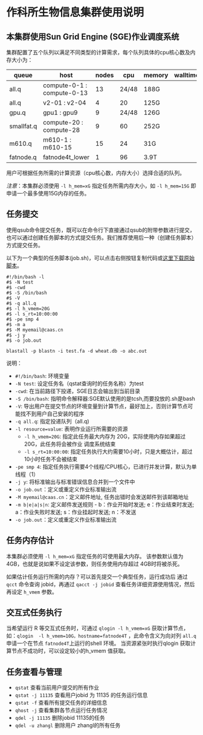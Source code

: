 # 作科所生物信息集群使用说明

## 本集群使用Sun Grid Engine (SGE)作业调度系统

集群配置了五个队列以满足不同类型的计算需求，每个队列具体的cpu核心数及内存大小为：

| queue | host | nodes | cpu | memory | walltime |
| ----- | ---- | ----  | ----| ----   | ----     |
| all.q | compute-0-1 : compute-0-13 | 13 | 24/48 | 188G | 
| all.q | v2-01 : v2-04	| 4 | 20 | 125G | 
| gpu.q | gpu1 : gpu9 | 9 | 24/48 | 126G | 
| smallfat.q | compute-20 : compute-28 | 9 | 60 | 252G | 
| m610.q | m610-1 : m610-15 | 15 | 24 | 31G | 
| fatnode.q | fatnode4t_lower | 1 | 96 | 3.9T | 

用户可根据任务所需的计算资源（cpu核心数，内存大小）选择合适的队列。

_注意_：本集群必须使用 `-l h_mem=xG` 指定任务所需内存大小，如 `-l h_mem=15G` 即申请一个最多使用15G内存的任务。

## 任务提交

使用qsub命令提交任务，既可以在命令行下直接通过qsub的附带参数进行提交，也可以通过创建任务脚本的方式提交任务。我们推荐使用后一种（创建任务脚本）方式提交任务。

以下为一个典型的任务脚本(job.sh)，可以点击右侧按钮复制代码或[这里下载原始脚本](job.sh)。

```
#!/bin/bash -l
#$ -N test
#$ -cwd
#$ -S /bin/bash
#$ -V
#$ -q all.q
#$ -l h_vmem=20G
#$ -l s_rt=10:00:00
#$ -pe smp 4
#$ -m a
#$ -M myemail@caas.cn
#$ -j y
#$ -o job.out

blastall -p blastn -i test.fa -d wheat.db -o abc.out
```

说明：
- `#!/bin/bash`: 环境变量
- `-N test`: 设定任务名（qstat查询时的任务名称）为test
- `-cwd`: 在当前路径下投递，SGE日志会输出到当前目录
- `-S /bin/bash`: 指明命令解释器:SGE默认使用的是tcsh,而要投放的.sh是bash
- `-V`: 导出用户在提交节点的环境变量到计算节点，最好加上，否则计算节点可能找不到用户自己安装的程序
- `-q all.q`: 指定投递队列（all.q)
- `-l resource=value`: 表明作业运行所需要的资源
  - `-l h_vmem=20G`: 指定此任务最大内存为 20G，实际使用内存如果超过 20G，此任务将会被作业
调度系统结束
  - `-l s_rt=10:00:00`: 指定任务执行大约需要10小时，只是大概估计，超过10小时任务不会被结束
- `-pe smp 4`: 指定任务执行需要4个线程/CPU核心，已进行并发计算，默认为单线程（1）
- `-j y`: 将标准输出与标准错误信息合并到一个文件中
- `-o job.out`：定义或重定义作业标准输出流
- `-M myemail@caas.cn`：定义邮件地址, 任务出错时会发送邮件到该邮箱地址
- `-m b|e|a|s|n`: 定义邮件发送规则 - b：作业开始时发送; e：作业结束时发送; a：作业失败时发送; s：作业挂起时发送; n：不发送
- `-o job.out`：定义或重定义作业标准输出流

## 任务内存估计

本集群必须使用 `-l h_mem=xG` 指定任务的可使用最大内存。 该参数默认值为4GB，也就是说如果不设定该参数，则任务使用内存超过 4GB时将被杀死。

如果估计任务运行所需的内存？可以首先提交一个典型任务，运行成功后 通过 `qcct` 命令查询   jobid，再通过 `qacct -j jobid` 查看任务详细资源使用情况，然后再设定 `h_vmem` 参数。

## 交互式任务执行

当希望运行 R 等交互式任务时，可通过 `qlogin -l h_vmem=xG` 获取计算节点，如：`qlogin  -l h_vmem=10G，hostname=fatnode4T` ，此命令含义为向对列 `all.q` 申请一个在节点 `fatnode4T`上运行的shell 环境。 当资源紧张时执行qlogin 获取计算节点不成功时，可以设定较小的h_vmem 值获取。
    

## 任务查看与管理

- `qstat`    查看当前用户提交的所有作业  
- `qstat -j 11135` 查看用户jobid 为 11135 的任务运行信息
- `qstat -f` 查看所有提交任务的详细信息   
- `qhost -j` 查看集群各节点运行任务情况
- `qdel -j 11135` 删除jobid 11135的任务
- `qdel -u zhangl`    删除用户 zhangl的所有任务

  
